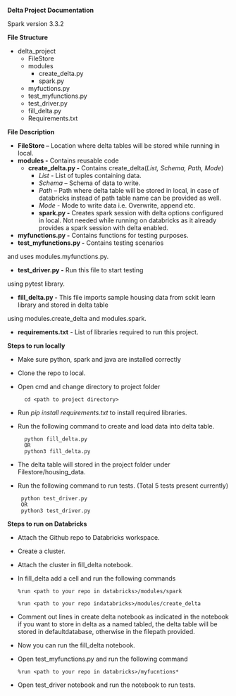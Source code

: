 **Delta Project Documentation**

Spark version 3.3.2

**File Structure**

- delta_project
  - FileStore
  - modules
    - create_delta.py
    - spark.py
  - myfuctions.py
  - test_myfunctions.py
  - test_driver.py
  - fill_delta.py
  - Requirements.txt

**File Description**

- **FileStore –** Location where delta tables will be stored while running in local.
- **modules -** Contains reusable code
  - **create\_delta.py -** Contains create\_delta(*List,  Schema, Path, Mode*)
    - *List* - List of tuples containing data.
    - *Schema* – Schema of data to write.
    - *Path* – Path where delta table will be stored in local, in case of databricks instead of path table name can be provided as well.
    - *Mode* - Mode to write data i.e. Overwrite, append etc.
    - **spark.py -** Creates spark session with delta options configured in local. Not needed while running on databricks as it already provides a spark session with delta enabled.
- **myfunctions.py -** Contains functions for testing purposes.
- **test\_myfunctions.py  -** Contains testing scenarios 

and uses modules.myfunctions.py.

- **test\_driver.py -** Run this file to start testing 

using pytest library.

- **fill_delta.py -** This file imports sample housing data from sckit learn library and stored in delta table 

using modules.create_delta and modules.spark.

- **requirements.txt** - List of libraries required to run this project.

**Steps to run locally**

- Make sure python, spark and java are installed correctly
- Clone the repo to local.
- Open cmd and change directory to project folder

        cd <path to project directory>

- Run *pip install requirements.txt* to install required libraries.
- Run the following command to create and load data into delta table.

        python fill_delta.py 
        OR 
        python3 fill_delta.py

- The delta table will stored in the project folder under Filestore/housing\_data.
- Run the following command to run tests. (Total 5 tests present currently)

       python test_driver.py
       OR 
       python3 test_driver.py

**Steps to run on Databricks**

- Attach the Github repo to Databricks workspace.
- Create a cluster.
- Attach the cluster in fill_delta notebook.
- In fill_delta add a cell and run the following commands

      %run <path to your repo in databricks>/modules/spark

      %run <path to your repo indatabricks>/modules/create_delta

- Comment out lines in create delta notebook as indicated in the notebook if you want to store in delta as a named tabled, the delta table will be stored in defaultdatabase, otherwise in the filepath provided.
- Now you can run the fill_delta notebook.
- Open test_myfunctions.py and run the following command

      %run <path to your repo in databricks>/myfucntions*

- Open test_driver notebook and run the notebook to run tests.
